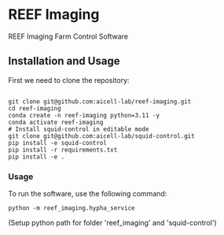 # REEF Imaging

REEF Imaging Farm Control Software

## Installation and Usage

First we need to clone the repository:
```

git clone git@github.com:aicell-lab/reef-imaging.git
cd reef-imaging
conda create -n reef-imaging python=3.11 -y
conda activate reef-imaging
# Install squid-control in editable mode
git clone git@github.com:aicell-lab/squid-control.git
pip install -e squid-control
pip install -r requirements.txt
pip install -e .
```

### Usage

To run the software, use the following command:
```
python -m reef_imaging.hypha_service

```
(Setup python path for folder 'reef_imaging' and 'squid-control')